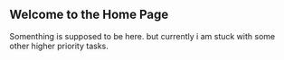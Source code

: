 ## Welcome to the Home Page

Somenthing is supposed to be here. but currently i am stuck with some other higher priority tasks.
